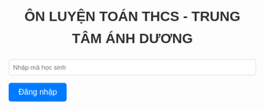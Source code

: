 <html lang="vi">
<head>
    <meta charset="UTF-8">
    <title>ÔN LUYỆN TOÁN THCS - TRUNG TÂM ÁNH DƯƠNG</title>
    <style>
        body {
            font-family: Arial, sans-serif;
            margin: 30px;
            line-height: 1.6;
        }
        h1 {
            color: #333;
            text-align: center;
        }
        input[type="text"], input[type="file"], input[type="number"] {
            width: 100%;
            margin-bottom: 15px;
            padding: 8px;
            box-sizing: border-box;
            border: 1px solid #ddd;
            border-radius: 5px;
        }
        button {
            padding: 10px 20px;
            background-color: #007bff;
            border: none;
            color: white;
            font-size: 16px;
            cursor: pointer;
            border-radius: 5px;
        }
        button:hover {
            background-color: #0056b3;
        }
        #result {
            margin-top: 20px;
            background-color: #f8f8f8;
            padding: 15px;
            border-radius: 5px;
            white-space: pre-wrap;
        }
        #problemText {
            font-size: 18px;
            margin-bottom: 20px;
            padding: 15px;
            border: 1px solid #ddd;
            border-radius: 5px;
            background-color: #f9f9f9;
            min-height: 100px;
            white-space: pre-wrap;
        }
        #cameraAndImageContainer {
            display: flex;
            justify-content: space-between;
            align-items: flex-start;
            gap: 20px;
            margin-top: 20px;
        }
        #cameraStream, #capturedImage {
            width: auto;
            height: auto;
            aspect-ratio: 2 / 3;
            border: 1px solid #ddd;
            border-radius: 5px;
            max-height: 300px;
        }
        #topControls, #bottomControls {
            display: flex;
            justify-content: center;
            gap: 20px;
            margin-top: 20px;
        }
    </style>
    <script src="https://polyfill.io/v3/polyfill.min.js?features=es6"></script>
    <script>
        window.MathJax = {
            tex: {
                inlineMath: [['$', '$'], ['\(', '\)']]
            },
            svg: {
                fontCache: 'global'
            }
        };
    </script>
    <script id="MathJax-script" async
        src="https://cdn.jsdelivr.net/npm/mathjax@3/es5/tex-mml-chtml.js">
    </script>
</head>
<body>
    <h1>ÔN LUYỆN TOÁN THCS - TRUNG TÂM ÁNH DƯƠNG</h1>
    <div id="loginContainer">
        <input type="text" id="studentId" placeholder="Nhập mã học sinh">
        <button id="loginBtn">Đăng nhập</button>
    </div>
    <div id="mainContent" style="display: none;">
        <div id="topControls">
            <input type="number" id="problemIndexInput" placeholder="Nhập số thứ tự (1, 2, ...)">
            <button id="selectProblemBtn">Hiển thị bài tập</button>
            <button id="randomProblemBtn">Lấy bài tập ngẫu nhiên</button>
        </div>
        <div id="problemText"></div>
        <div id="bottomControls">
            <button id="hintBtn">Gợi ý</button>
            <button id="submitBtn">Chấm Bài</button>
            <button id="deleteAllBtn">Xóa Màn Hình</button>
        </div>
        <div id="cameraAndImageContainer">
            <video id="cameraStream" autoplay playsinline></video>
            <img id="capturedImage" alt="Ảnh đã chụp" style="display: none;">
        </div>
        <div id="result"></div>
    </div>
    <script>
        const API_KEYS = [
            "AIzaSyCzh6doVzV7Dbmbz60B9pNUQIel2N6KEcI",
            "AIzaSyBVQcUrVTtwKeAAsFR8ENM8-kgZl8CsUM0",
            "AIzaSyCmY4FdhZ4qSN6HhBtldgQgSNbDlZ4J1ug"
        ];
        let currentKeyIndex = 0;

        function getNextApiKey() {
            const apiKey = API_KEYS[currentKeyIndex];
            currentKeyIndex = (currentKeyIndex + 1) % API_KEYS.length;
            return apiKey;
        }

        const SHEET_ID = '175acnaYklfdCc_UJ7B3LJgNaUJpfrIENxn6LN76QADM';
        const SHEET_NAME = 'Toan6';

        async function fetchProblems() {
            const SHEET_URL = `https://sheets.googleapis.com/v4/spreadsheets/${SHEET_ID}/values/${SHEET_NAME}?key=${getNextApiKey()}`;
            try {
                const response = await fetch(SHEET_URL);
                if (!response.ok) throw new Error('Không thể tải bài tập từ Google Sheet');
                const data = await response.json();
                if (!data.values || data.values.length <= 1) {
                    console.error('Không có dữ liệu bài tập hợp lệ!');
                    return [];
                }
                const rows = data.values.slice(1); // Bỏ qua tiêu đề
                console.log('Bài tập đã tải:', rows);
                return rows;
            } catch (error) {
                console.error('Lỗi khi tải bài tập:', error);
                return [];
            }
        }

        async function displayProblemByIndex(index) {
            const problems = await fetchProblems();
            if (!problems || problems.length === 0) {
                document.getElementById('problemText').textContent = 'Không có bài tập nào!';
                return;
            }
            const selectedProblem = problems[index - 1];
            if (selectedProblem && selectedProblem.length > 1) {
                document.getElementById('problemText').innerHTML = selectedProblem[1];
                await MathJax.typesetPromise([document.getElementById('problemText')]);
            } else {
                document.getElementById('problemText').textContent = 'Không tìm thấy bài tập với số thứ tự đã chọn!';
            }
        }

        document.getElementById('loginBtn').addEventListener('click', () => {
            const studentId = document.getElementById('studentId').value.trim();
            if (studentId) {
                document.getElementById('loginContainer').style.display = 'none';
                document.getElementById('mainContent').style.display = 'block';
            } else {
                alert('Vui lòng nhập mã học sinh!');
            }
        });

        document.getElementById('selectProblemBtn').addEventListener('click', async () => {
            const index = document.getElementById('problemIndexInput').value.trim();
            if (index) {
                await displayProblemByIndex(parseInt(index));
            } else {
                alert('Vui lòng nhập số thứ tự bài tập!');
            }
        });

        document.getElementById('deleteAllBtn').addEventListener('click', () => {
            document.getElementById('problemText').innerHTML = '';
            document.getElementById('result').innerHTML = '';
            document.getElementById('capturedImage').style.display = 'none';
        });

        document.getElementById('submitBtn').addEventListener('click', () => {
            const problemText = document.getElementById('problemText').textContent.trim();
            if (problemText === '') {
                alert('Vui lòng chọn bài tập trước khi chấm bài!');
                return;
            }
            alert('Chức năng chấm bài đang được thực hiện!');
        });
    </script>
</body>
</html>
